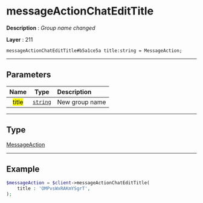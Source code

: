 # messageActionChatEditTitle

**Description** : *Group name changed*

**Layer** : 211

```tl
messageActionChatEditTitle#b5a1ce5a title:string = MessageAction;
```

---

## Parameters

| Name | Type | Description |
| :---: | :---: | :--- |
| <mark>title</mark> | [`string`](type/string) | New group name |

---

## Type

[MessageAction](type/MessageAction)

---

## Example

```php
$messageAction = $client->messageActionChatEditTitle(
	title : 'OMPvsWxRAKmYSgrT',
);
```